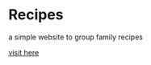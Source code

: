 # Recipes

a simple website to group family recipes


[visit here](https://fackamata.github.io/recipes/)
